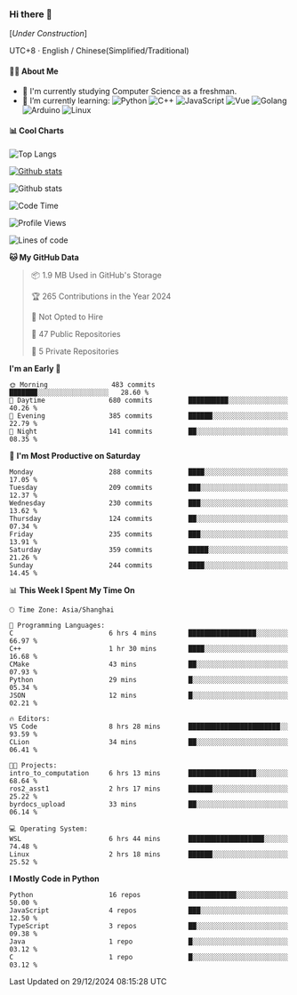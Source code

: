 ### Hi there 👋

\[*Under Construction*\]

UTC+8 · English / Chinese(Simplified/Traditional)

<!--
**NoNormalCreeper/NoNormalCreeper** is a ✨ _special_ ✨ repository because its `README.md` (this file) appears on your GitHub profile.

Here are some ideas to get you started:

- 🔭 I’m currently working on ...
- 🌱 I’m currently learning ...
- 👯 I’m looking to collaborate on ...
- 🤔 I’m looking for help with ...
- 💬 Ask me about ...
- 📫 How to reach me: ...
- 😄 Pronouns: ...
- ⚡ Fun fact: ...
-->

#### 👩‍💻 About Me

- 🏫 I'm currently studying Computer Science as a freshman.
- 🌱 I’m currently learning: 
![Python](https://img.shields.io/badge/-Python-blue?style=flat-square&logo=Python&logoColor=fff)
![C++](https://img.shields.io/badge/-C%2B%2B-00599C?style=flat-square&logo=C%2B%2B&logoColor=fff)
![JavaScript](https://img.shields.io/badge/-JavaScript-ffca18?style=flat-square&logo=JavaScript&logoColor=fff)
![Vue](https://img.shields.io/badge/-Vue-4FC08D?style=flat-square&logo=Vue.js&logoColor=fff)
![Golang](https://img.shields.io/badge/-Go-007d9c?style=flat-square&logo=Go&logoColor=fff)
![Arduino](https://img.shields.io/badge/-Arduino-00979D?style=flat-square&logo=Arduino&logoColor=fff)
![Linux](https://img.shields.io/badge/-Linux-FCC624?style=flat-square&logo=Linux&logoColor=fff)

#### 📊 Cool Charts

![Top Langs](https://github-readme-stats.vercel.app/api/top-langs/?username=NoNormalCreeper&layout=compact)

[![Github stats](https://github-readme-stats.vercel.app/api?username=NoNormalCreeper&show_icons=true)](https://github.com/anuraghazra/github-readme-stats)

![Github stats](https://github-profile-trophy.vercel.app/?username=NoNormalCreeper)


<!--START_SECTION:waka-->
![Code Time](http://img.shields.io/badge/Code%20Time-265%20hrs%2010%20mins-blue)

![Profile Views](http://img.shields.io/badge/Profile%20Views-8-blue)

![Lines of code](https://img.shields.io/badge/From%20Hello%20World%20I%27ve%20Written-2.7%20million%20lines%20of%20code-blue)

**🐱 My GitHub Data** 

> 📦 1.9 MB Used in GitHub's Storage 
 > 
> 🏆 265 Contributions in the Year 2024
 > 
> 🚫 Not Opted to Hire
 > 
> 📜 47 Public Repositories 
 > 
> 🔑 5 Private Repositories 
 > 
**I'm an Early 🐤** 

```text
🌞 Morning                483 commits         ███████░░░░░░░░░░░░░░░░░░   28.60 % 
🌆 Daytime                680 commits         ██████████░░░░░░░░░░░░░░░   40.26 % 
🌃 Evening                385 commits         ██████░░░░░░░░░░░░░░░░░░░   22.79 % 
🌙 Night                  141 commits         ██░░░░░░░░░░░░░░░░░░░░░░░   08.35 % 
```
📅 **I'm Most Productive on Saturday** 

```text
Monday                   288 commits         ████░░░░░░░░░░░░░░░░░░░░░   17.05 % 
Tuesday                  209 commits         ███░░░░░░░░░░░░░░░░░░░░░░   12.37 % 
Wednesday                230 commits         ███░░░░░░░░░░░░░░░░░░░░░░   13.62 % 
Thursday                 124 commits         ██░░░░░░░░░░░░░░░░░░░░░░░   07.34 % 
Friday                   235 commits         ███░░░░░░░░░░░░░░░░░░░░░░   13.91 % 
Saturday                 359 commits         █████░░░░░░░░░░░░░░░░░░░░   21.26 % 
Sunday                   244 commits         ████░░░░░░░░░░░░░░░░░░░░░   14.45 % 
```


📊 **This Week I Spent My Time On** 

```text
🕑︎ Time Zone: Asia/Shanghai

💬 Programming Languages: 
C                        6 hrs 4 mins        █████████████████░░░░░░░░   66.97 % 
C++                      1 hr 30 mins        ████░░░░░░░░░░░░░░░░░░░░░   16.68 % 
CMake                    43 mins             ██░░░░░░░░░░░░░░░░░░░░░░░   07.93 % 
Python                   29 mins             █░░░░░░░░░░░░░░░░░░░░░░░░   05.34 % 
JSON                     12 mins             █░░░░░░░░░░░░░░░░░░░░░░░░   02.21 % 

🔥 Editors: 
VS Code                  8 hrs 28 mins       ███████████████████████░░   93.59 % 
CLion                    34 mins             ██░░░░░░░░░░░░░░░░░░░░░░░   06.41 % 

🐱‍💻 Projects: 
intro_to_computation     6 hrs 13 mins       █████████████████░░░░░░░░   68.64 % 
ros2_asst1               2 hrs 17 mins       ██████░░░░░░░░░░░░░░░░░░░   25.22 % 
byrdocs_upload           33 mins             ██░░░░░░░░░░░░░░░░░░░░░░░   06.14 % 

💻 Operating System: 
WSL                      6 hrs 44 mins       ███████████████████░░░░░░   74.48 % 
Linux                    2 hrs 18 mins       ██████░░░░░░░░░░░░░░░░░░░   25.52 % 
```

**I Mostly Code in Python** 

```text
Python                   16 repos            ████████████░░░░░░░░░░░░░   50.00 % 
JavaScript               4 repos             ███░░░░░░░░░░░░░░░░░░░░░░   12.50 % 
TypeScript               3 repos             ██░░░░░░░░░░░░░░░░░░░░░░░   09.38 % 
Java                     1 repo              █░░░░░░░░░░░░░░░░░░░░░░░░   03.12 % 
C                        1 repo              █░░░░░░░░░░░░░░░░░░░░░░░░   03.12 % 
```




 Last Updated on 29/12/2024 08:15:28 UTC
<!--END_SECTION:waka-->

